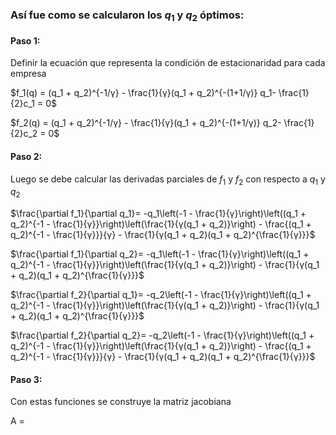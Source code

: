 ###  Así fue como se calcularon los $q_1$ y $q_2$ óptimos:

#### Paso 1:
Definir la ecuación que representa la condición de estacionaridad para cada empresa

$f_1(q) = (q_1 + q_2)^{-1/γ} - \frac{1}{γ}(q_1 + q_2)^{-(1+1/γ)} q_1- \frac{1}{2}c_1 = 0$

$f_2(q) = (q_1 + q_2)^{-1/γ} - \frac{1}{γ}(q_1 + q_2)^{-(1+1/γ)} q_2- \frac{1}{2}c_2 = 0$

#### Paso 2:

Luego se debe calcular las derivadas parciales de $f_1$ y $f_2$ con respecto a $q_1$ y $q_2$

$\frac{\partial f_1}{\partial q_1}= -q_1\left(-1 - \frac{1}{γ}\right)\left((q_1 + q_2)^{-1 - \frac{1}{γ}}\right)\left(\frac{1}{γ(q_1 + q_2)}\right) - \frac{(q_1 + q_2)^{-1 - \frac{1}{γ}}}{γ} - \frac{1}{γ(q_1 + q_2)(q_1 + q_2)^{\frac{1}{γ}}}$

$\frac{\partial f_1}{\partial q_2}= -q_1\left(-1 - \frac{1}{γ}\right)\left((q_1 + q_2)^{-1 - \frac{1}{γ}}\right)\left(\frac{1}{γ(q_1 + q_2)}\right) - \frac{1}{γ(q_1 + q_2)(q_1 + q_2)^{\frac{1}{γ}}}$

$\frac{\partial f_2}{\partial q_1}= -q_2\left(-1 - \frac{1}{γ}\right)\left((q_1 + q_2)^{-1 - \frac{1}{γ}}\right)\left(\frac{1}{γ(q_1 + q_2)}\right) - \frac{1}{γ(q_1 + q_2)(q_1 + q_2)^{\frac{1}{γ}}}$

$\frac{\partial f_2}{\partial q_2}= -q_2\left(-1 - \frac{1}{γ}\right)\left((q_1 + q_2)^{-1 - \frac{1}{γ}}\right)\left(\frac{1}{γ(q_1 + q_2)}\right) - \frac{(q_1 + q_2)^{-1 - \frac{1}{γ}}}{γ} - \frac{1}{γ(q_1 + q_2)(q_1 + q_2)^{\frac{1}{γ}}}$

#### Paso 3:

Con estas funciones se construye la matriz jacobiana

A = 


